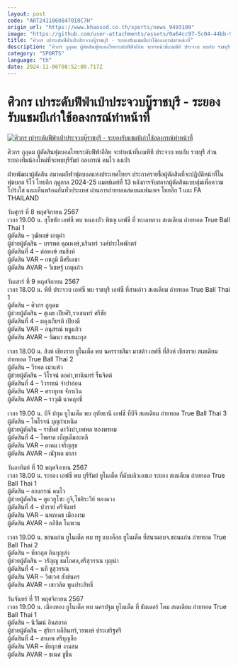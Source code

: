 ```yaml
---
layout: post
code: "ART24110608470I0C7H"
origin_url: "https://www.khaosod.co.th/sports/news_9493109"
image: "https://github.com/user-attachments/assets/0a64cc97-5c04-44bb-908a-ae7c793ff9bf"
title: "ศิวกร เปาระดับฟีฟ่าเป่าประจวบบู๊ราชบุรี - ระยองรับแชมป์เก่าใช้อลงกรณ์ทำหน้าที่"
description: "ศิวกร ภูอุดม ผู้ตัดสินฟุตบอลไทยระดับฟีฟ่าอีลิท จะทำหน้าที่เกมพีที ประจวบ พบกับ ราชบุรี ส่วนระยองทีมน้องใหม่ที่จะพบบุรีรัมย์ อลงกรณ์ คนไว ลงเป่า"
category: "SPORTS"
language: "th"
date: 2024-11-06T08:52:00.717Z
---
```


# ศิวกร เปาระดับฟีฟ่าเป่าประจวบบู๊ราชบุรี - ระยองรับแชมป์เก่าใช้อลงกรณ์ทำหน้าที่

[![ศิวกร เปาระดับฟีฟ่าเป่าประจวบบู๊ราชบุรี - ระยองรับแชมป์เก่าใช้อลงกรณ์ทำหน้าที่](https://www.khaosod.co.th/wpapp/uploads/2024/11/Sivakorn.jpg "ศิวกร เปาระดับฟีฟ่าเป่าประจวบบู๊ราชบุรี - ระยองรับแชมป์เก่าใช้อลงกรณ์ทำหน้าที่")](https://www.khaosod.co.th/wpapp/uploads/2024/11/Sivakorn.jpg)

ศิวกร ภูอุดม ผู้ตัดสินฟุตบอลไทยระดับฟีฟ่าอีลิท จะทำหน้าที่เกมพีที ประจวบ พบกับ ราชบุรี ส่วนระยองทีมน้องใหม่ที่จะพบบุรีรัมย์ อลงกรณ์ คนไว ลงเป่า

ฝ่ายพัฒนาผู้ตัดสิน สมาคมกีฬาฟุตบอลแห่งประเทศไทยฯ ประกาศรายชื่อผู้ตัดสินที่จะปฏิบัติหน้าที่ในฟุตบอล รีโว่ ไทยลีก ฤดูกาล 2024-25 แมตช์เดย์ที่ 13 หลังการจับสลากผู้ตัดสินแบบสุ่มเพื่อความโปร่งใส และเห็นพร้อมกันทั่วประเทศ ผ่านการถ่ายทอดสดบนแฟนเพจ ไทยลีก 1 และ FA THAILAND

วันศุกร์ ที่ 8 พฤศจิกายน 2567  
เวลา 19.00 น. สุโขทัย เอฟซี พบ หนองบัว พิชญ เอฟซี ที่ ทะเลหลวง สเตเดียม ถ่ายทอด True Ball Thai 1  
ผู้ตัดสิน – วุฒิพงษ์ เกตุคำ  
ผู้ช่วยผู้ตัดสิน – บรรพต คุณหงษ์,นรินทร์ วงศ์ประไพพักตร์  
ผู้ตัดสินที่ 4 – ต่อพงษ์ สมสิงห์  
ผู้ตัดสิน VAR – กชภูมิ มีศรีเดชา  
ผู้ตัดสิน AVAR – วิเชษฐ์ เกตุแก้ว

วันเสาร์ ที่ 9 พฤศจิกายน 2567  
เวลา 18.00 น. พีที ประจวบ เอฟซี พบ ราชบุรี เอฟซี ที่สามอ่าว สเตเดียม ถ่ายทอด True Ball Thai 1  
ผู้ตัดสิน – ศิวกร ภูอุดม  
ผู้ช่วยผู้ตัดสิน – สุเมธ เปียศิริ,ราเชนทร์ ศรีชัย  
ผู้ตัดสินที่ 4 – ผดุงเกียรติ เปียงดี  
ผู้ตัดสิน VAR – อนุสรณ์ หนูแก้ว  
ผู้ตัดสิน AVAR – วัฒนา ชนชนะกุล

เวลา 18.00 น. สิงห์ เชียงราย ยูไนเต็ด พบ นครราชสีมา มาสด้า เอฟซี ที่สิงห์ เชียงราย สเตเดียม ถ่ายทอด True Ball Thai 2  
ผู้ตัดสิน – วีรพล เม่าแพ้ว  
ผู้ช่วยผู้ตัดสิน – วิโรจน์ ลอคำ,ทานินทร์ รื่นจิตต์  
ผู้ตัดสินที่ 4 – วิวรรธน์ จำปาอ่อน  
ผู้ตัดสิน VAR – ศรายุทธ จักรเงิน  
ผู้ตัดสิน AVAR – ราวุฒิ นาคฤทธิ์

เวลา 19.00 น. บีจี ปทุม ยูไนเต็ด พบ อุทัยธานี เอฟซี ที่บีจี สเตเดียม ถ่ายทอด True Ball Thai 3  
ผู้ตัดสิน – ไพโรจน์ บุญกำเหนิด  
ผู้ช่วยผู้ตัดสิน – ราชันย์ ดาวังปา,ยศพล ทองพรหม  
ผู้ตัดสินที่ 4 – ไพศาล เบ็ญเด็มอะหลี  
ผู้ตัดสิน VAR – อาคม เจริญสุข  
ผู้ตัดสิน AVAR – ณัฐพล มาลา

วันอาทิตย์ ที่ 10 พฤศจิกายน 2567  
เวลา 18.00 น. ระยอง เอฟซี พบ บุรีรัมย์ ยูไนเต็ด ที่ดับบลิวเอชเอ ระยอง สเตเดียม ถ่ายทอด True Ball Thai 1  
ผู้ตัดสิน – อลงกรณ์ คนไว  
ผู้ช่วยผู้ตัดสิน – ตูแวยูโซะ กูจิ,โชติระวีย์ ทองดวง  
ผู้ตัดสินที่ 4 – ปวราย์ ศรีจันทร์  
ผู้ตัดสิน VAR – นพภเดช เมืองงาม  
ผู้ตัดสิน AVAR – อภิชิต โนพวน

เวลา 19.00 น. ขอนแก่น ยูไนเต็ด พบ ทรู แบงค็อก ยูไนเต็ด ที่สนามอบจ.ขอนแก่น ถ่ายทอด True Ball Thai 2  
ผู้ตัดสิน – ชัยกฤต อินบุญส่ง  
ผู้ช่วยผู้ตัดสิน – วรัญญู ชมโกศล,ศรีสุวรรณ บุญนำ  
ผู้ตัดสินที่ 4 – นที ชูสุวรรณ  
ผู้ตัดสิน VAR – วิศเวศ สังข์นคร  
ผู้ตัดสิน AVAR – เชาวลิต พูนประสิทธิ์

วันจันทร์ ที่ 11 พฤศจิกายน 2567  
เวลา 19.00 น. เมืองทอง ยูไนเต็ด พบ นครปฐม ยูไนเต็ด ที่ ธันเดอร์ โดม สเตเดียม ถ่ายทอด True Ball Thai 1  
ผู้ตัดสิน – นิวัฒน์ อินสอาด  
ผู้ช่วยผู้ตัดสิน – สุริยา หลีอินทร์,วรพงษ์ ประเสริฐศรี  
ผู้ตัดสินที่ 4 – สหภพ ศรีบุญลือ  
ผู้ตัดสิน VAR – ชัยฤกษ์ งามสม  
ผู้ตัดสิน AVAR – ธเนศ ชูชื่น